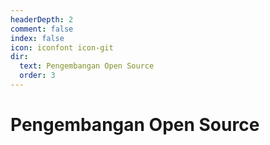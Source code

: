 ```yaml
---
headerDepth: 2
comment: false
index: false
icon: iconfont icon-git
dir:
  text: Pengembangan Open Source
  order: 3
---
```


# Pengembangan Open Source

<Catalog />